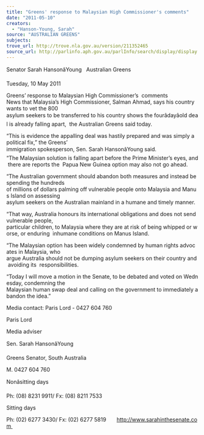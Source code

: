 ```yaml
---
title: "Greens' response to Malaysian High Commissioner's comments"
date: "2011-05-10"
creators:
  - "Hanson-Young, Sarah"
source: "AUSTRALIAN GREENS"
subjects:
trove_url: http://trove.nla.gov.au/version/211352465
source_url: http://parlinfo.aph.gov.au/parlInfo/search/display/display.w3p;query=Id%3A%22media/pressrel/754757%22
---
```


 Senator Sarah HansonâYoung   Australian Greens 

 Tuesday, 10 May 2011  

 Greens’ response to Malaysian High Commissioner’s  comments  News that Malaysia’s High Commissioner, Salman Ahmad, says his country wants to vet the 800  asylum seekers to be transferred to his country shows the fourâdayâold deal is already falling apart,  the Australian Greens said today. 

 “This is evidence the appalling deal was hastily prepared and was simply a political fix,” the Greens’  immigration spokesperson, Sen. Sarah HansonâYoung said.  “The Malaysian solution is falling apart before the Prime Minister’s eyes, and there are reports the  Papua New Guinea option may also not go ahead. 

 “The Australian government should abandon both measures and instead be spending the hundreds  of millions of dollars palming off vulnerable people onto Malaysia and Manus Island on assessing  asylum seekers on the Australian mainland in a humane and timely manner. 

 “That way, Australia honours its international obligations and does not send vulnerable people,  particular children, to Malaysia where they are at risk of being whipped or worse, or enduring  inhumane conditions on Manus Island. 

 “The Malaysian option has been widely condemned by human rights advocates in Malaysia, who  argue Australia should not be dumping asylum seekers on their country and avoiding its  responsibilities. 

 “Today I will move a motion in the Senate, to be debated and voted on Wednesday, condemning the  Malaysian human swap deal and calling on the government to immediately abandon the idea.” 

 Media contact: Paris Lord - 0427 604 760  

 Paris Lord 

 Media adviser 

 Sen. Sarah HansonâYoung 

 Greens Senator, South Australia 

 M. 0427 604 760 

 Nonâsitting days 

 Ph: (08) 8231 9911/ Fx: (08) 8211 7533 

 Sitting days 

 Ph: (02) 6277 3430/ Fx: (02) 6277 5819       http://www.sarahinthesenate.com 

